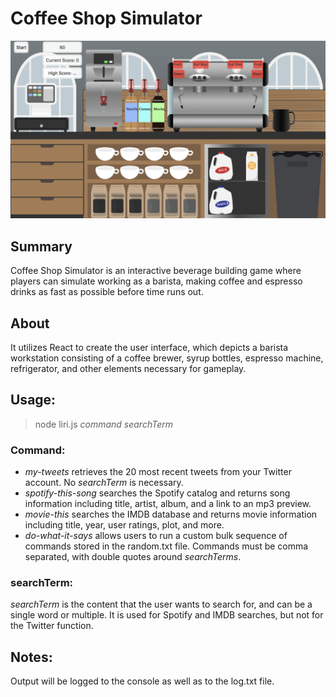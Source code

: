 # Coffee Shop Simulator

![alt text](https://github.com/bhgoal/bhgoal.github.io/blob/master/assets/images/coffeeShopSim.png "Coffee Shop Sim screenshot")

## Summary
Coffee Shop Simulator is an interactive beverage building game where players can simulate working as a barista, making coffee and espresso drinks as fast as possible before time runs out.

## About
It utilizes React to create the user interface, which depicts a barista workstation consisting of a coffee brewer, syrup bottles, espresso machine, refrigerator, and other elements necessary for gameplay.

## Usage:
> node liri.js *command* *searchTerm*

### Command:
- *my-tweets* retrieves the 20 most recent tweets from your Twitter account. No *searchTerm* is necessary.  
- *spotify-this-song* searches the Spotify catalog and returns song information including title, artist, album, and a link to an mp3 preview.  
- *movie-this* searches the IMDB database and returns movie information including title, year, user ratings, plot, and more.  
- *do-what-it-says* allows users to run a custom bulk sequence of commands stored in the random.txt file. Commands must be comma separated, with double quotes around *searchTerms*.

### searchTerm:
*searchTerm* is the content that the user wants to search for, and can be a single word or multiple. It is used for Spotify and IMDB searches, but not for the Twitter function.

## Notes:
Output will be logged to the console as well as to the log.txt file.
